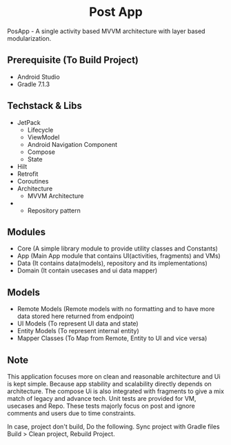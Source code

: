 <h1 align="center">Post App</h1>


PosApp - A single activity based MVVM architecture with layer based modularization.

## Prerequisite (To Build Project)

- Android Studio
- Gradle 7.1.3

## Techstack & Libs

- JetPack
    - Lifecycle
    - ViewModel
    - Android Navigation Component
    - Compose
    - State
- Hilt
- Retrofit
- Coroutines
- Architecture
    - MVVM Architecture
- 
  - Repository pattern

## Modules

- Core (A simple library module to provide utility classes and Constants)
- App (Main App module that contains UI(activities, fragments) and VMs)
- Data (It contains data(models), repository and its implementations)
- Domain (It contain usecases and ui data mapper)

## Models
- Remote Models (Remote models with no formatting and to have more data stored here returned from endpoint)
- UI Models (To represent UI data and state)
- Entity Models (To represent internal entity)
- Mapper Classes (To Map from Remote, Entity to UI and vice versa)

## Note
This application focuses more on clean and reasonable architecture and Ui is kept simple. 
Because app stability and scalability directly depends on architecture. The compose Ui is also integrated with 
fragments to give a mix match of legacy and advance tech. Unit tests are provided for VM, usecases and Repo. 
These tests majorly focus on post and ignore comments and users due to time constraints. 

In case, project don't build, Do the following. Sync project with Gradle files Build > Clean
project, Rebuild Project.
